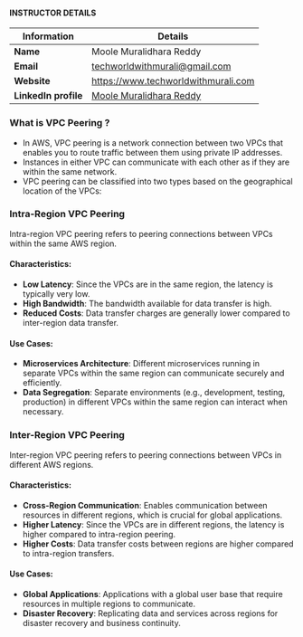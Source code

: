 #### INSTRUCTOR DETAILS

|  Information             | Details                                                                      |
|----------------------    |------------------------------------------------------------------------------|
| **Name**                 | Moole Muralidhara Reddy                                                      |
| **Email**                | techworldwithmurali@gmail.com                                                |
| **Website**              | https://www.techworldwithmurali.com               |
| **LinkedIn profile**     | [Moole Muralidhara Reddy](https://www.linkedin.com/in/moole-muralidhara-reddy) |

### What is VPC Peering ?
- In AWS, VPC peering is a network connection between two VPCs that enables you to route traffic between them using private IP addresses.
- Instances in either VPC can communicate with each other as if they are within the same network.
- VPC peering can be classified into two types based on the geographical location of the VPCs:

### Intra-Region VPC Peering
Intra-region VPC peering refers to peering connections between VPCs within the same AWS region.

#### Characteristics:
- **Low Latency**: Since the VPCs are in the same region, the latency is typically very low.
- **High Bandwidth**: The bandwidth available for data transfer is high.
- **Reduced Costs**: Data transfer charges are generally lower compared to inter-region data transfer.

#### Use Cases:
- **Microservices Architecture**: Different microservices running in separate VPCs within the same region can communicate securely and efficiently.
- **Data Segregation**: Separate environments (e.g., development, testing, production) in different VPCs within the same region can interact when necessary.

### Inter-Region VPC Peering
Inter-region VPC peering refers to peering connections between VPCs in different AWS regions.

#### Characteristics:
- **Cross-Region Communication**: Enables communication between resources in different regions, which is crucial for global applications.
- **Higher Latency**: Since the VPCs are in different regions, the latency is higher compared to intra-region peering.
- **Higher Costs**: Data transfer costs between regions are higher compared to intra-region transfers.

#### Use Cases:
- **Global Applications**: Applications with a global user base that require resources in multiple regions to communicate.
- **Disaster Recovery**: Replicating data and services across regions for disaster recovery and business continuity.
